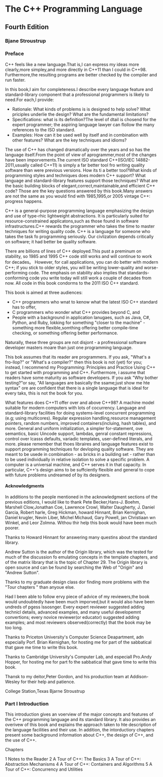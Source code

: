 # The C++ Programming Language 


## Fourth Edition


### Bjane Stroustrup



### Preface

C++ feels like a new language.That is,I can express my ideas more clearly,more simpley,and more directly in C++11 than I could in C++98. Furthermore,the resulting programs are better checked by the compiler and run faster.


In this book,I aim for completeness.I describe every language feature and standard-library component that a professional programmers is likely to need.For each,I provide:

- Rationale: What kinds of problems is is designed to help solve? What priciples underlie  the design? What are the fundamental limitations?
- Specifications: what is its definition?The level of dtail is chosend for the expert programmer; the aspiring language lawyer can flollow the many references to the ISO standard.
- Examples: How can it be used well by itself and in combination with other features? What are the key techniques and idioms?


The use of C++ has changed dramatically over the years and so has the language itself.From the point of view of aprogrammer,most of the changes have been imporvements.The current ISO 
standard C++(ISO/IEC 14882-2011,usually called C++11) is simply a far better tool fro writing quality software than were previous versions. How its ti a better tool?What kinds of programming styles and techniques does modern C++ support? What language and standard-library features support those techniques? What are the basic building blocks of elegant,correct,maintainable,and efficient C++ code? Those are the key questions answered by this book.Many answers are not the same as you would find with 1985,1995,or 2005 vintage C++: progress happens.

C++ is a general-purpose programming language emphasizing the design and use of type-rhic lightweight abstractions. It is particularly suited for resource-constrained applicatons,such as those found in software infrastructures.C++ rewards the programmer who takes the time to master techniques for writing quality code. C++ is a language for someone who takes the task fo programming seriously. Our civlization depends critically on software; it had better be quality software.

There are billions of lines of C++ deployed.This pust a preminum on stability, so 1985 and 1995 C++ code still works and will continue to work for decades。 However, for call applications, you can do better with modern C++; if you stick to older styles, you will be writing lower-quality and worse-performing code. The emphasis on stability also implies that standards-conforming code you write today will still work a couple of decades from now. All code in this book condorms to the 2011 ISO C++ standard.

This book is aimed at three audiences:
- C++ programmers who wnat to kenow what the latest ISO C++ standard has to offer,
- C programmers who wonder what C++ provides beyond C, and
- People with a background in application lanugaes, such as Java, C#, Python, and Ruby, lokking for something "closer to the machine" - something more flexible,somthing offering better compile-time checking, or something offering better performance.

Naturally, these three groups are not disjont - a profressional software developer masters moare than just one programming language.

This bok assumes that its reader are programmers. If you ask, "What's a fro-llop?" or "What's a compiler?" then this book is not (yet) for you; instead, I recommend my Programming: Principles and Practice Using C++ to get started with programming and C++. Furthermore, i assume that readers have some maturity as software developers. If you ask "Why bother testing?"or say, "All languages are basically the ssame;just show me hte syntax" ore are confident that there is a single language that is ideal for every taks, this is not the book for you.

What features does C++11 offer over and above C++98? A machine model suitable for modern computers with lots of cocurrency. Language and standard-library facilities for doing systems-level concurrent programming (e.g; using multicores). Regular expression handling,resource management pointers, random numbers, improved containers(incluing, hash tables), and more. General and uniform initialization, a simpler for-statement, ove semantics, basic Uincode support, lambdas, genral constant repressions, control over lcasss defaults, variadic templates, user-defined literals, and more. please remember that thoes libraires and language features exist to support programming techniques for devloping quality software. They are meant to be usede in combination -  as bricks in a building set - rather than to be used individually in relative isolation to solve a specific problem. A computer is a universal machine, and C++ serves it in that capacity. In particular, C++'s design aims to be suffciently flexible and general to cope with future problems undreamed of by its designers.

#### Acknowledgments

In additions to the people mentioned in the acknowledgment sections of the previous editions, I would like to thank Pete Becker,Hans-J. Boehm, Marshell Clow,Jonathan Coe, Lawrence Crowl, Walter Daugherty, J. Daniel Garcia, Robert harle, Greg Hickman, howard Hinnant, Brian Kernighan, Daniel krugler, Nevin Liber, Michel Michaud, Gary Powell, jan Christiaan wn Winkel, and Leor Zolmna. Withou thir help this book would have been much poorer.

Thanks to Howard Hinnant for answering many questins about the standard library.

Andrew Sutton is the author of the Origin library, which was the tested for much of the discussion fo emulating concepts in the template chapters, and of the matrix library that is the topic of Chapter 29. The Origin library is open source and can be found by searching the Web of "Origin" and "Andrew Sutton".


Thanks to my graduate design class dor finding more problems with the "Tour chapters " than anyoue else.


Had I been able to follow ervy piece of advice of my reviewers,the book would undoubtedly have been much imporved,but it would also have been undreds of pgess lssosnger. Every expert reviewer suggested adding technicl details, advanced examples, and many useful developemnt convertions; every novice reviewer(or educator) suggested adding examples; and most reviewers observed(correctly) that the book may be too long.


Thanks to Priceton University's Computer Science Deapartment, adn especially Porf. Brian Kernighan, for hosting me for part of the sabbatical that gave me time to write this book.


Thanks to Cambridge University's Computer Lab, and especiall Pro.Andy Hopper, for hosting me for part fo the sabbatical that gave time to write this book.

Thansk to my deitor,Peter Gordon, and his production team at Addison-Wesley for their help and patience.

College Station,Texas     Bjarne Stroustrup




### Part I Introduction


This introduction gives an voerview of the major concepts and features of the C++ programming language and its standard library. It also provides an overivew of this book and explains the approach taken to hte description of the language facilities and their use. In addition, the intorductiory chapters present some background information about C++, the design of C++, and the use of C++.

Chapters

1 Notes to the Reader
2 A Tour of C++: The Basics
3 A Tour of C++: Abstraction Mechanisms
4 A Tour of C++: Containers and Algorithms
5 A Tour of C++: Concurrency and Utilities



